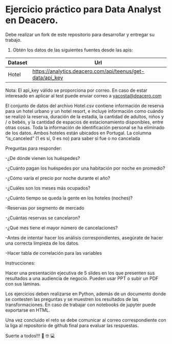 # Ejercicio práctico para Data Analyst en Deacero.

Debe realizar un fork de este repositorio para desarrollar y entregar su trabajo.

1. Obtén los datos de las siguientes fuentes desde las apis:

| Dataset                   | Url                                                               |
| ------------------------- | ----------------------------------------------------------------- |
| Hotel                     | https://analytics.deacero.com/api/teenus/get-data/api_key         |


Nota: El api_key válido se proporciona por correo. En caso de estar interesado en aplicar al test puede enviar correo a <yacosta@deacero.com>

El conjunto de datos del archivo Hotel.csv contiene información de reserva para un hotel urbano y un hotel resort, e incluye información como cuándo se realizó la reserva, duración de la estadía, la cantidad de adultos, niños y / o bebés, y la cantidad de espacios de estacionamiento disponibles, entre otras cosas. Toda la información de identificación personal se ha eliminado de los datos. Ambos hoteles están ubicados en Portugal. La columna “is_canceled” (1 es sí, 0 es no) para saber si fue o no cancelada 

Preguntas para responder: 

 

-¿De dónde vienen los huéspedes?  

-¿Cuánto pagan los huéspedes por una habitación por noche en promedio?   

-¿Cómo varía el precio por noche durante el año?  

-¿Cuáles son los meses más ocupados?  

-¿Cuánto tiempo se queda la gente en los hoteles (noches)?  

-Reservas por segmento de mercado  

-¿Cuántas reservas se cancelaron?  

-¿Qué mes tiene el mayor número de cancelaciones?  

 

 

 

-Antes de intentar hacer los análisis correspondientes, asegúrate de hacer una correcta limpieza de los datos. 

 

-Hacer tabla de correlación para las variables 

 

 

 

 

Instrucciones:  

Hacer una presentación ejecutiva de 5 slides en los que presenten sus resultados a una audiencia de negocio. Pueden usar PPT o subir un PDF con sus láminas. 

Los ejercicios deben realizarse en Python, además de un documento donde se contesten las preguntas y se muestren los resultados de las transformaciones. En caso de trabajar con notebooks de jupyter puede exportarse en HTML. 

Una vez concluido el reto se debe comunicar al correo correspondiente con la liga al repositorio de github final para evaluar las respuestas.


Suerte a todos!!! :metal: :nerd_face: :computer:
